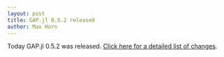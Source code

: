 ```yaml
---
layout: post
title: GAP.jl 0.5.2 released
author: Max Horn
---
```

Today GAP.jl 0.5.2 was released.
[Click here for a detailed list of changes](https://github.com/oscar-system/GAP.jl/releases/tag/v0.5.2).
